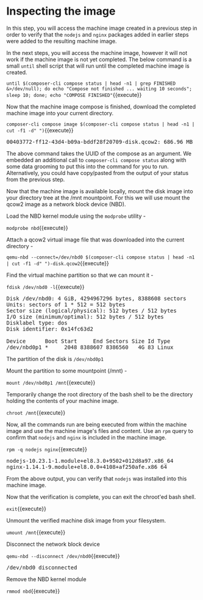 # Inspecting the image

In this step, you will access the machine image created in a previous step in
order to verify that the `nodejs` and `nginx` packages added in earlier steps were 
added to the resulting machine image.

In the next steps, you will access the machine image, however it will not work
if the machine image is not yet completed.  The below command is a small
`until` shell script that will run until the completed machine image is created.

`until $(composer-cli compose status | head -n1 | grep FINISHED &>/dev/null); do echo "Compose not finished ... waiting 10 seconds"; sleep 10; done; echo "COMPOSE FINISHED"`{{execute}}

Now that the machine image compose is finished, download the completed machine
image into your current directory.

`composer-cli compose image $(composer-cli compose status | head -n1 | cut -f1 -d" ")`{{execute}}

<pre class="file">
00403772-ff12-43d4-b09a-bddf28f20709-disk.qcow2: 686.96 MB  
</pre>

The above command takes the UUID of the compose as an argument.  We embedded
an additional call to `composer-cli compose status` along with some data
grooming to put this into the command for you to run.  Alternatively, you could
have copy/pasted from the output of your status from the previous step.

Now that the machine image is available locally, mount the disk image into your
directory tree at the /mnt mountpoint. For this we will use mount the qcow2 image as a network block device (NBD).

Load the NBD kernel module using the `modprobe` utility -

`modprobe nbd`{{execute}}

Attach a qcow2 virtual image file that was downloaded into the current directory -

`qemu-nbd --connect=/dev/nbd0 $(composer-cli compose status | head -n1 | cut -f1 -d" ")-disk.qcow2`{{execute}}

Find the virtual machine partition so that we can mount it -

`fdisk /dev/nbd0 -l`{{execute}}

<pre class="file">
Disk /dev/nbd0: 4 GiB, 4294967296 bytes, 8388608 sectors
Units: sectors of 1 * 512 = 512 bytes
Sector size (logical/physical): 512 bytes / 512 bytes
I/O size (minimum/optimal): 512 bytes / 512 bytes
Disklabel type: dos
Disk identifier: 0x14fc63d2

Device      Boot Start     End Sectors Size Id Type
/dev/nbd0p1 *     2048 8388607 8386560   4G 83 Linux
</pre>

The partition of the disk is `/dev/nbd0p1`

Mount the partition to some mountpoint (/mnt) -

`mount /dev/nbd0p1 /mnt`{{execute}}

Temporarily change the root directory of the bash shell to be the directory holding the contents of 
your machine image.

`chroot /mnt`{{execute}}

Now, all the commands run are being executed from within the machine image
and use the machine image's files and content.  Use an `rpm` query to confirm
that `nodejs` and `nginx` is included in the machine image.

`rpm -q nodejs nginx`{{execute}}

<pre class="file">
nodejs-10.23.1-1.module+el8.3.0+9502+012d8a97.x86_64
nginx-1.14.1-9.module+el8.0.0+4108+af250afe.x86_64</pre>

From the above output, you can verify that `nodejs` was installed into this
machine image.

Now that the verification is complete, you can exit the chroot'ed bash shell.

`exit`{{execute}}

Unmount the verified machine disk image from your filesystem.

`umount /mnt`{{execute}}

Disconnect the network block device

`qemu-nbd --disconnect /dev/nbd0`{{execute}}

<pre class="file">
/dev/nbd0 disconnected
</pre>

Remove the NBD kernel module

`rmmod nbd`{{execute}}
